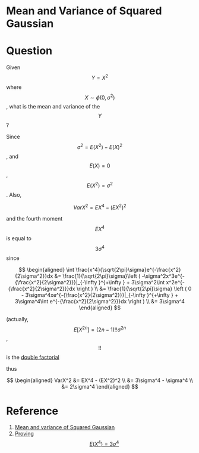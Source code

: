 Mean and Variance of Squared Gaussian
====

# Question

Given $$Y=X^2$$ where $$X \sim \phi(0, \sigma^2)$$, what is the mean and variance of the $$Y$$?

Since $$ \sigma^2 = E(X^2) - E(X)^2 $$, and $$E(X) = 0$$, $$E(X^2) = \sigma^2$$. Also, 

$$
VarX^2 = EX^4 - (EX^2)^2
$$

and the fourth moment $$EX^4$$ is equal to $$3\sigma^4$$ since

$$
\begin{aligned} 
\int \frac{x^4}{\sqrt{2\pi}\sigma}e^{-\frac{x^2}{2\sigma^2}}dx &= \frac{1}{\sqrt{2\pi}\sigma}\left ( -\sigma^2x^3e^{-{\frac{x^2}{2\sigma^2}}}|_{-\infty }^{+\infty } + 3\sigma^2\int x^2e^{-{\frac{x^2}{2\sigma^2}}}dx \right ) \\
&= \frac{1}{\sqrt{2\pi}\sigma} \left ( 0 - 3\sigma^4xe^{-{\frac{x^2}{2\sigma^2}}}|_{-\infty }^{+\infty } + 3\sigma^4\int e^{-{\frac{x^2}{2\sigma^2}}}dx \right ) \\
&= 3\sigma^4
\end{aligned} 
$$

(actually, $$E\left [  X^{2n}\right ] = (2n - 1)!!\sigma^{2n}$$, $$!!$$ is the [double factorial](https://en.wiktionary.org/wiki/double_factorial#:~:text=double%20factorial%20(plural%20double%20factorials,double%20exclamation%20mark%20(!!).))

thus 

$$
\begin{aligned}
VarX^2 &= EX^4 - (EX^2)^2 \\
&= 3\sigma^4 - \sigma^4 \\
&= 2\sigma^4
\end{aligned} 
$$

# Reference

1. [Mean and variance of Squared Gaussian](https://math.stackexchange.com/questions/620045/mean-and-variance-of-squared-gaussian-y-x2-where-x-sim-mathcaln0-sigma)
2. [Proving $$E(X^4) = 3\sigma^4$$](https://math.stackexchange.com/questions/1917647/proving-ex4-3%CF%834)